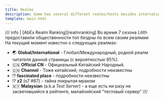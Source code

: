```yaml
---
title: Realms
description: Game has several different realms/hosts besides international one. Here is what I found about these realms.
template: main.html
---
```



/// info  | [AbEx Realm Ranking][realmranking]
Во время 7 сезона Lilith предоставили общественности топ бездны по всем своим реалмам  
На текущий момент известно о следующих реалмах:

- 🌏 **Global/International** - Глобал/Международный, родной реалм читателя данной страницы (с вероятностью 95%).
- 🇨🇳 **Official CN** - Официальный Китайский Народный.
- 🇨🇳 **Channel** - Тоже китайский, подробности неизвестны
- ⁉️ **fascinated place** - подробности неизвестны
- ⁉️ **z2** (s7 #67) - тайна покрытая мраком
- 🇲🇾 **Malaysian** (a.k.a _Test Server_) - а еще есть ни разу не засветившийся в рейтинге, малайзийский "тестовый сервер"
///
